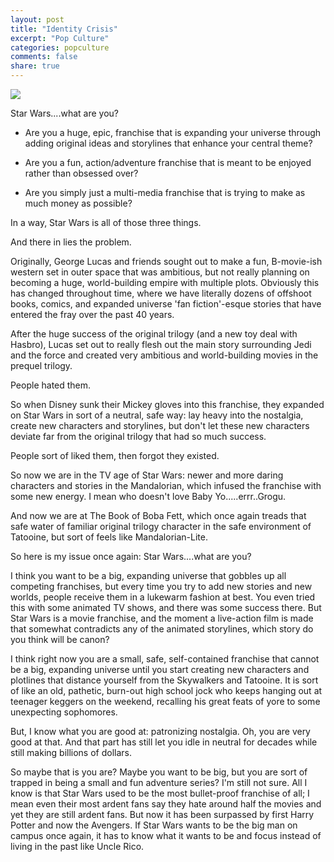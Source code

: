 ```yaml
---
layout: post
title: "Identity Crisis"
excerpt: "Pop Culture"
categories: popculture
comments: false
share: true
---
```


![](https://images.thedirect.com/media/article_full/star-wars-characters-oversaturation.jpg?imgeng=cmpr_75/)

Star Wars....what are you?


 - Are you a huge, epic, franchise that is expanding your universe through adding original ideas and storylines that enhance your central theme?

 - Are you a fun, action/adventure franchise that is meant to be enjoyed rather than obsessed over?


- Are you simply just a multi-media franchise that is trying to make as much money as possible?

In a way, Star Wars is all of those three things.

And there in lies the problem.



Originally, George Lucas and friends sought out to make a fun, B-movie-ish western set in outer space that was ambitious, but not really planning on becoming a huge, world-building empire with multiple plots. Obviously this has changed throughout time, where we have literally dozens of offshoot books, comics, and expanded universe 'fan fiction'-esque stories that have entered the fray over the past 40 years.

After the huge success of the original trilogy (and a new toy deal with Hasbro), Lucas set out to really flesh out the main story surrounding Jedi and the force and created very ambitious and world-building movies in the prequel trilogy.

People hated them.

So when Disney sunk their Mickey gloves into this franchise, they expanded on Star Wars in sort of a neutral, safe way: lay heavy into the nostalgia, create new characters and storylines, but don't let these new characters deviate far from the original trilogy that had so much success.

People sort of liked them, then forgot they existed.


So now we are in the TV age of Star Wars: newer and more daring characters and stories in the Mandalorian, which infused the franchise with some new energy. I mean who doesn't love Baby Yo.....errr..Grogu.


And now we are at The Book of Boba Fett, which once again treads that safe water of familiar original trilogy character in the safe environment of Tatooine, but sort of feels like Mandalorian-Lite.



So here is my issue once again: Star Wars....what are you?



I think you want to be a big, expanding universe that gobbles up all competing franchises, but every time you try to add new stories and new worlds, people receive them in a lukewarm fashion at best. You even tried this with some animated TV shows, and there was some success there. But Star Wars is a movie franchise, and the moment a live-action film is made that somewhat contradicts any of the animated storylines, which story do you think will be canon? 

I think right now you are a small, safe, self-contained franchise that cannot be a big, expanding universe until you start creating new characters and plotlines that distance yourself from the Skywalkers and Tatooine. It is sort of like an old, pathetic, burn-out high school jock who keeps hanging out at teenager keggers on the weekend, recalling his great feats of yore to some unexpecting sophomores. 

But, I know what you are good at: patronizing nostalgia. Oh, you are very good at that. And that part has still let you idle in neutral for decades while still making billions of dollars. 


So maybe that is you are? Maybe you want to be big, but you are sort of trapped in being a small and fun adventure series? I'm still not sure. All I know is that Star Wars used to be the most bullet-proof franchise of all; I mean even their most ardent fans say they hate around half the movies and yet they are still ardent fans. But now it has been surpassed by first Harry Potter and now the Avengers. If Star Wars wants to be the big man on campus once again, it has to know what it wants to be and focus instead of living in the past like Uncle Rico. 


